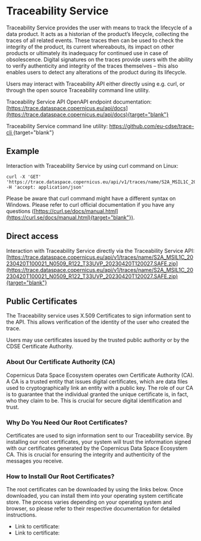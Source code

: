 # Traceability Service

Traceability Service provides the user with means to track the lifecycle of a data product. It acts as a
historian of the product’s lifecycle, collecting the traces of all related events.
These traces then can be used to check the integrity of the product, its current whereabouts, its
impact on other products or ultimately its inadequacy for continued use in case of obsolescence.
Digital signatures on the traces provide users with the ability to verify authenticity and integrity of the
traces themselves – this also enables users to detect any alterations of the product during its
lifecycle.

Users may interact with Traceability API either directly using e.g. curl, or through the open source Traceability command line utility.

Traceability Service API OpenAPI endpoint documentation: [https://trace.dataspace.copernicus.eu/api/docs](https://trace.dataspace.copernicus.eu/api/docs){target="blank"}

Traceability Service command line utility: [https://github.com/eu-cdse/trace-cli ](https://github.com/eu-cdse/trace-cli ){target="blank"}

## Example

Interaction with Traceability Service by using curl command on Linux:
```
curl -X 'GET' 'https://trace.dataspace.copernicus.eu/api/v1/traces/name/S2A_MSIL1C_20230420T100021_N0509_R122_T33UVP_20230420T120027.SAFE.zip' -H 'accept: application/json'
```
Please be aware that curl command might have a different syntax on Windows. Please refer to curl
official documentation if you have any questions ([https://curl.se/docs/manual.html](https://curl.se/docs/manual.html){target="blank"}).

## Direct access

Interaction with Traceability Service directly via the Traceability Service API:
[https://trace.dataspace.copernicus.eu/api/v1/traces/name/S2A_MSIL1C_20230420T100021_N0509_R122_T33UVP_20230420T120027.SAFE.zip](https://trace.dataspace.copernicus.eu/api/v1/traces/name/S2A_MSIL1C_20230420T100021_N0509_R122_T33UVP_20230420T120027.SAFE.zip){target="blank"}

## Public Certificates

The Traceability service uses X.509 Certificates to sign information sent to the API. This allows verification of the identity of the user who created the trace. 

Users may use certificates issued by the trusted public authority or by the CDSE Certificate Authority.

### About Our Certificate Authority (CA)

Copernicus Data Space Ecosystem operates own Certificate Authority (CA). A CA is a trusted entity that issues digital certificates, which are data files used to cryptographically link an entity with a public key. The role of our CA is to guarantee that the individual granted the unique certificate is, in fact, who they claim to be. This is crucial for secure digital identification and trust.

### Why Do You Need Our Root Certificates?

Certificates are used to sign information sent to our Traceability service. By installing our root certificates, your system will trust the information signed with our certificates generated by the Copernicus Data Space Ecosystem CA. This is crucial for ensuring the integrity and authenticity of the messages you receive.

### How to Install Our Root Certificates? 

The root certificates can be downloaded by using the links below. Once downloaded, you can install them into your operating system certificate store. The process varies depending on your operating system and browser, so please refer to their respective documentation for detailed instructions.

* Link to certificate:
* Link to certificate:

